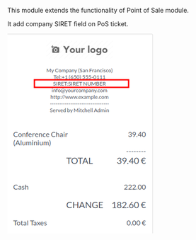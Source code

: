 This module extends the functionality of Point of Sale module.

It add company SIRET field on PoS ticket.

![](../static/description/pos_ticket.png)

